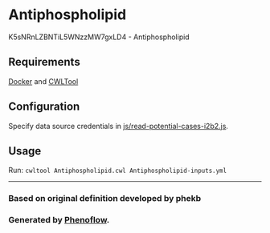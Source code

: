 # Antiphospholipid

K5sNRnLZBNTiL5WNzzMW7gxLD4 - Antiphospholipid

## Requirements

[Docker](https://docs.docker.com/install/) and [CWLTool](https://github.com/common-workflow-language/cwltool#install)

## Configuration

Specify data source credentials in [js/read-potential-cases-i2b2.js](js/read-potential-cases-i2b2.js).

## Usage

Run: `cwltool Antiphospholipid.cwl Antiphospholipid-inputs.yml`

***

### Based on original definition developed by phekb
### Generated by [Phenoflow](https://kclhi.org/phenoflow).
